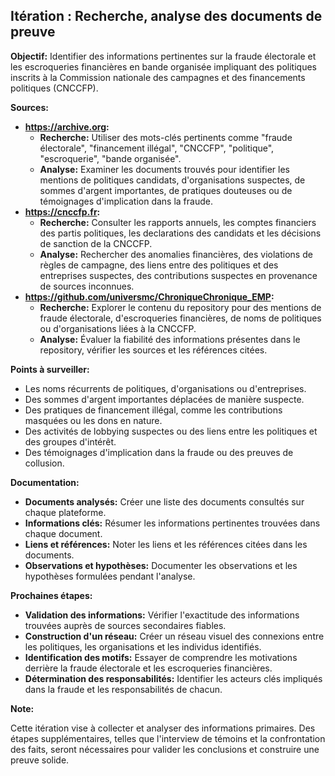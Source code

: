 ## Itération : Recherche, analyse des documents de preuve 

**Objectif:** Identifier des informations pertinentes sur la fraude électorale et les escroqueries financières en bande organisée impliquant des politiques inscrits à la Commission nationale des campagnes et des financements politiques (CNCCFP).

**Sources:**

* **https://archive.org:**  
    * **Recherche:**  Utiliser des mots-clés pertinents comme "fraude électorale", "financement illégal", "CNCCFP", "politique", "escroquerie", "bande organisée". 
    * **Analyse:** Examiner les documents trouvés pour identifier les mentions de politiques candidats, d'organisations suspectes, de sommes d'argent importantes, de pratiques douteuses ou de témoignages d'implication dans la fraude. 
* **https://cnccfp.fr:** 
    * **Recherche:** Consulter les rapports annuels, les comptes financiers des partis politiques, les declarations des candidats et les décisions de sanction de la CNCCFP.
    * **Analyse:**  Rechercher des anomalies financières, des violations de règles de campagne, des liens entre des politiques et des entreprises suspectes, des contributions suspectes en provenance de sources inconnues.
* **https://github.com/universmc/ChroniqueChronique_EMP:**  
    * **Recherche:** Explorer le contenu du repository pour des mentions de fraude électorale, d'escroqueries financières, de noms de politiques ou d'organisations liées à la CNCCFP.
    * **Analyse:**  Évaluer la fiabilité des informations présentes dans le repository, vérifier les sources et les références citées. 


**Points à surveiller:**

* Les noms récurrents de politiques, d'organisations ou d'entreprises.
* Des sommes d'argent importantes déplacées de manière suspecte.
* Des pratiques de financement illégal, comme les contributions masquées ou les dons en nature.
* Des activités de lobbying suspectes ou des liens entre les politiques et des groupes d'intérêt.
* Des témoignages d'implication dans la fraude ou des preuves de collusion.

**Documentation:**

* **Documents analysés:** Créer une liste des documents consultés sur chaque plateforme. 
* **Informations clés:** Résumer les informations pertinentes trouvées dans chaque document.
* **Liens et références:** Noter les liens et les références citées dans les documents.
* **Observations et hypothèses:** Documenter les observations et les hypothèses formulées pendant l'analyse.

**Prochaines étapes:**

* **Validation des informations:** Vérifier l'exactitude des informations trouvées auprès de sources secondaires fiables.
* **Construction d'un réseau:**  Créer un réseau visuel des connexions entre les politiques, les organisations et les individus identifiés.
* **Identification des motifs:**  Essayer de comprendre les motivations derrière la fraude électorale et les escroqueries financières.
* **Détermination des responsabilités:**  Identifier les acteurs clés impliqués dans la fraude et les responsabilités de chacun.

**Note:** 

Cette itération vise à collecter et analyser des informations primaires. Des étapes supplémentaires, telles que l'interview de témoins et la confrontation des faits, seront nécessaires pour valider les conclusions et construire une preuve solide.



